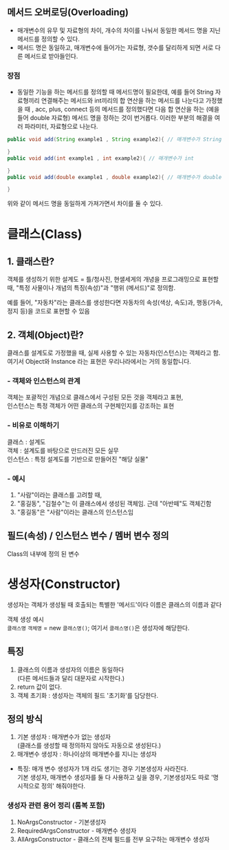 ## 메서드 오버로딩(Overloading)
- 매개변수의 유무 및 자료형의 차이, 개수의 차이를 나눠서 동일한 메서드 명을 지닌 메서드를 정의할 수 있다.
- 메서드 명은 동일하고, 매개변수에 들어가는 자료형, 갯수를 달리하게 되면 서로 다른 메서드로 받아들인다.

### 장점
- 동일한 기능을 하는 메서드를 정의할 때 메서드명이 필요한데, 예를 들어 String 자료형끼리 연결해주는 메서드와
int끼리의 합 연산을 하는 메서드를 나눈다고 가정했을 때 , acc, plus, connect 등의 메서드를 정의했다면
다음 합 연산을 하는 (예을 들어 double 자료형) 메서드 명을 정하는 것이 번거롭다.
이러한 부분의 해결을 여러 파라미터, 자료형으로 나눈다.
```java
public void add(String example1 , String example2){ // 매개변수가 String

}
public void add(int example1 , int example2){ // 매개변수가 int

}
public void add(double example1 , double example2){ // 매개변수가 double

}
```
위와 같이 메서드 명을 동일하게 가져가면서 차이를 둘 수 있다.


# 클래스(Class)
## 1. 클래스란?
객체를 생성하기 위한 설계도 = 틀/청사진, 현샐세게의 개녕을 프로그래밍으로 표현할 때, "특정 사물이나 개념의 특징(속성)"과 "행위 (메서드)"로 정의함.  

예를 들어, "자동차"라는 클래스를 생성한다면 자동차의 속성(색상, 속도)과, 행동(가속, 정지 등)을 코드로 표현할 수 있음

## 2. 객체(Object)란?
클래스를 설계도로 가정했을 때, 실제 사용할 수 있는 자동차(인스턴스)는 객체라고 함.  
여기서 Object와 Instance 라는 표현은 우리나라에서는 거의 동일합니다.  

### - 객체와 인스턴스의 관계
객체는 포괄적인 개념으로 클래스에서 구성된 모든 것을 객체라고 표현,  
인스턴스는 특정 객체가 어떤 클래스의 구현체인지를 강조하는 표현

### - 비유로 이해하기  
클래스 : 설계도   
객체 : 설계도를 바탕으로 만드러진 모든 실무  
인스턴스 : 특정 설계도를 기반으로 만들어진 "해당 실물"  

### - 예시
1. "사람"이라는 클래스를 고려할 때,
2. "홍길동", "김철수"는 이 클래스에서 생성된 객체임. 근데 "아반떼"도 객체긴함
3. "홍길동"은 "사람"이라는 클래스의 인스턴스임

## 필드(속성) / 인스턴스 변수 / 멤버 변수 정의
Class의 내부에 정의 된 변수

# 생성자(Constructor)
생성자는 객체가 생성될 때 호출되는 특별한 '메서드'이다 이름은 클래스의 이름과 같다
  
객체 생성 예시  
`클래스명` `객체명` = new `클래스명()`;
여기서 `클래스명()`은 생성자에 해당한다.

## 특징
1. 클래스의 이름과 생성자의 이름은 동일하다  
    (다른 메서드들과 달리 대문자로 시작한다.)
2. return 값이 없다.
3. 객체 초기화 : 생성자는 객체의 필드 '초기화'를 담당한다.

## 정의 방식
1. 기본 생성자 : 매개변수가 없는 생성자  
    (클래스를 생성할 때 정의하지 않아도 자동으로 생성된다.) 
2. 매개변수 생성자 : 하나이상의 매개변수를 지니는 생성자
- 특징: 매개 변수 생성자가 1개 라도 생기는 경우 기본생성자 사라진다.      
 기본 생성자, 매개변수 생성자를 둘 다 사용하고 싶을 경우,
 기본생성자도 따로 '명시적으로 정의' 해줘야한다.

### 생성자 관련 용어 정리 (롬복 포함)
1. NoArgsConstructor - 기본생성자
2. RequiredArgsConstructor - 매개변수 생성자
3. AllArgsConstructor - 클래스의 전체 필드를 전부 요구하는 매개변수 생성자